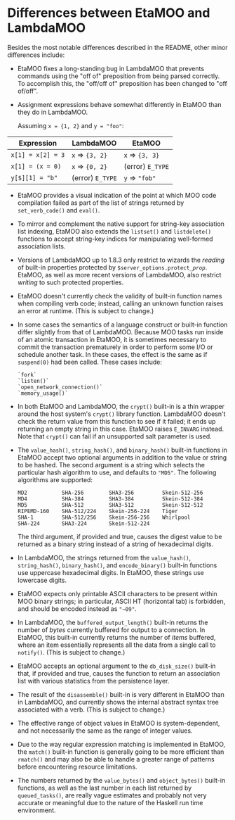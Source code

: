 
Differences between EtaMOO and LambdaMOO
========================================

Besides the most notable differences described in the README, other minor
differences include:

  * EtaMOO fixes a long-standing bug in LambdaMOO that prevents commands using
    the "off of" preposition from being parsed correctly. To accomplish this,
    the "off/off of" preposition has been changed to "off of/off".

  * Assignment expressions behave somewhat differently in EtaMOO than they do
    in LambdaMOO.

    Assuming `x = {1, 2}` and `y = "foo"`:

| Expression        | LambdaMOO        | EtaMOO           |
| ----------------- | ---------------- | ---------------- |
| `x[1] = x[2] = 3` | `x` => `{3, 2}`  | `x` => `{3, 3}`  |
| `x[1] = (x = 0)`  | `x` => `{0, 2}`  | (error) `E_TYPE` |
| `y[$][1] = "b"`   | (error) `E_TYPE` | `y` => `"fob"`   |

  * EtaMOO provides a visual indication of the point at which MOO code
    compilation failed as part of the list of strings returned by
    `set_verb_code()` and `eval()`.

  * To mirror and complement the native support for string-key association
    list indexing, EtaMOO also extends the `listset()` and `listdelete()`
    functions to accept string-key indices for manipulating well-formed
    association lists.

  * Versions of LambdaMOO up to 1.8.3 only restrict to wizards the *reading*
    of built-in properties protected by `$server_options.protect_`*`prop`*.
    EtaMOO, as well as more recent versions of LambdaMOO, also restrict
    *writing* to such protected properties.

  * EtaMOO doesn't currently check the validity of built-in function names
    when compiling verb code; instead, calling an unknown function raises an
    error at runtime. (This is subject to change.)

  * In some cases the semantics of a language construct or built-in function
    differ slightly from that of LambdaMOO. Because MOO tasks run inside of an
    atomic transaction in EtaMOO, it is sometimes necessary to commit the
    transaction prematurely in order to perform some I/O or schedule another
    task. In these cases, the effect is the same as if `suspend(0)` had been
    called. These cases include:

        `fork`
        `listen()`
        `open_network_connection()`
        `memory_usage()`

  * In both EtaMOO and LambdaMOO, the `crypt()` built-in is a thin wrapper
    around the host system's `crypt()` library function. LambdaMOO doesn't
    check the return value from this function to see if it failed; it ends up
    returning an empty string in this case. EtaMOO raises `E_INVARG` instead.
    Note that `crypt()` can fail if an unsupported salt parameter is used.

  * The `value_hash()`, `string_hash()`, and `binary_hash()` built-in
    functions in EtaMOO accept two optional arguments in addition to the value
    or string to be hashed. The second argument is a string which selects the
    particular hash algorithm to use, and defaults to `"MD5"`. The following
    algorithms are supported:

        MD2           SHA-256        SHA3-256         Skein-512-256
        MD4           SHA-384        SHA3-384         Skein-512-384
        MD5           SHA-512        SHA3-512         Skein-512-512
        RIPEMD-160    SHA-512/224    Skein-256-224    Tiger
        SHA-1         SHA-512/256    Skein-256-256    Whirlpool
        SHA-224       SHA3-224       Skein-512-224

    The third argument, if provided and true, causes the digest value to be
    returned as a binary string instead of a string of hexadecimal digits.

  * In LambdaMOO, the strings returned from the `value_hash()`,
    `string_hash()`, `binary_hash()`, and `encode_binary()` built-in functions
    use uppercase hexadecimal digits. In EtaMOO, these strings use lowercase
    digits.

  * EtaMOO expects only printable ASCII characters to be present within MOO
    binary strings; in particular, ASCII HT (horizontal tab) is forbidden, and
    should be encoded instead as `"~09"`.

  * In LambdaMOO, the `buffered_output_length()` built-in returns the number
    of *bytes* currently buffered for output to a connection. In EtaMOO, this
    built-in currently returns the number of *items* buffered, where an item
    essentially represents all the data from a single call to `notify()`.
    (This is subject to change.)

  * EtaMOO accepts an optional argument to the `db_disk_size()` built-in that,
    if provided and true, causes the function to return an association list
    with various statistics from the persistence layer.

  * The result of the `disassemble()` built-in is very different in EtaMOO
    than in LambdaMOO, and currently shows the internal abstract syntax tree
    associated with a verb. (This is subject to change.)

  * The effective range of object values in EtaMOO is system-dependent, and
    not necessarily the same as the range of integer values.

  * Due to the way regular expression matching is implemented in EtaMOO, the
    `match()` built-in function is generally going to be more efficient than
    `rmatch()` and may also be able to handle a greater range of patterns
    before encountering resource limitations.

  * The numbers returned by the `value_bytes()` and `object_bytes()` built-in
    functions, as well as the last number in each list returned by
    `queued_tasks()`, are really vague estimates and probably not very
    accurate or meaningful due to the nature of the Haskell run time
    environment.
